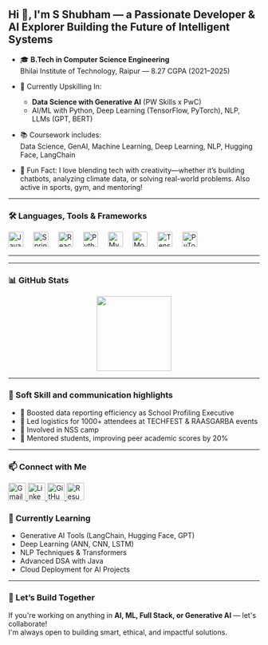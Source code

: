 <h2 align="left">Hi 👋, I'm S Shubham — a Passionate Developer & AI Explorer Building the Future of Intelligent Systems</h2>

- 🎓 **B.Tech in Computer Science Engineering**  
  Bhilai Institute of Technology, Raipur — 8.27 CGPA (2021–2025)

- 🧠 Currently Upskilling In:
  - **Data Science with Generative AI** (PW Skills x PwC)
  - AI/ML with Python, Deep Learning (TensorFlow, PyTorch), NLP, LLMs (GPT, BERT)

- 📚 Coursework includes:  
  Data Science, GenAI, Machine Learning, Deep Learning, NLP, Hugging Face, LangChain

- 🧩 Fun Fact: I love blending tech with creativity—whether it’s building chatbots, analyzing climate data, or solving real-world problems. Also active in sports, gym, and mentoring!

---

### 🛠️ Languages, Tools & Frameworks

<div align="left">
  <img src="https://cdn.jsdelivr.net/gh/devicons/devicon/icons/java/java-original.svg" height="30" alt="Java" />
  <img width="12" />
  <img src="https://cdn.jsdelivr.net/gh/devicons/devicon/icons/spring/spring-original.svg" height="30" alt="Spring Boot" />
  <img width="12" />
  <img src="https://cdn.jsdelivr.net/gh/devicons/devicon/icons/react/react-original.svg" height="30" alt="React" />
  <img width="12" />
  <img src="https://cdn.jsdelivr.net/gh/devicons/devicon/icons/python/python-original.svg" height="30" alt="Python" />
  <img width="12" />
  <img src="https://cdn.jsdelivr.net/gh/devicons/devicon/icons/mysql/mysql-original.svg" height="30" alt="MySQL" />
  <img width="12" />
  <img src="https://cdn.jsdelivr.net/gh/devicons/devicon/icons/mongodb/mongodb-original.svg" height="30" alt="MongoDB" />
  <img width="12" />
  <img src="https://cdn.jsdelivr.net/gh/devicons/devicon/icons/tensorflow/tensorflow-original.svg" height="30" alt="TensorFlow" />
  <img width="12" />
  <img src="https://cdn.jsdelivr.net/gh/devicons/devicon/icons/pytorch/pytorch-original.svg" height="30" alt="PyTorch" />
</div>

---


---

### 📊 GitHub Stats

<div align="center">

  <img src="https://github-readme-stats.vercel.app/api/top-langs/?username=SShubham1111&layout=compact&theme=dracula" height="150" />
</div>

---

### 💼 Soft Skill and communication highlights

- 🔹 Boosted data reporting efficiency as School Profiling Executive  
- 🔹 Led logistics for 1000+ attendees at TECHFEST & RAASGARBA events 
- 🔹 Involved in NSS camp 
- 🔹 Mentored students, improving peer academic scores by 20%

---

### 📫 Connect with Me

<div align="left">
  <a href="mailto:sshubham22062003@gmail.com" target="_blank">
    <img src="https://img.shields.io/static/v1?message=Gmail&logo=gmail&color=D14836&style=for-the-badge" height="35" alt="Gmail" />
  </a>
  <a href="https://www.linkedin.com/in/s-shubham-317359229" target="_blank">
    <img src="https://img.shields.io/static/v1?message=LinkedIn&logo=linkedin&color=0077B5&style=for-the-badge" height="35" alt="LinkedIn" />
  </a>
  <a href="https://github.com/SShubham1111" target="_blank">
    <img src="https://img.shields.io/static/v1?message=GitHub&logo=github&color=181717&style=for-the-badge" height="35" alt="GitHub" />
  </a>
  <a href="https://your-resume-hosting.com/S_Shubham@resume.pdf" target="_blank">
    <img src="https://img.shields.io/static/v1?message=Resume&logo=adobeacrobatreader&color=FF0000&style=for-the-badge" height="35" alt="Resume" />
  </a>
</div>


### 🧠 Currently Learning

- Generative AI Tools (LangChain, Hugging Face, GPT)
- Deep Learning (ANN, CNN, LSTM)
- NLP Techniques & Transformers
- Advanced DSA with Java
- Cloud Deployment for AI Projects

---

### 🚀 Let’s Build Together

If you're working on anything in **AI, ML, Full Stack, or Generative AI** — let's collaborate!  
I'm always open to building smart, ethical, and impactful solutions.






